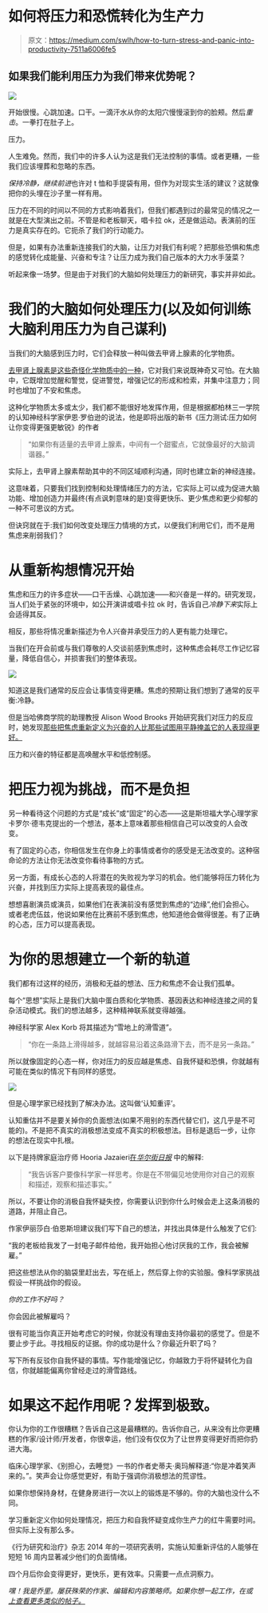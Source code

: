 # 如何将压力和恐慌转化为生产力

> 原文：<https://medium.com/swlh/how-to-turn-stress-and-panic-into-productivity-7511a6006fe5>

## 如果我们能利用压力为我们带来优势呢？

![](img/bc7eb92572730e645c5dfc4c01bdb647.png)

开始很慢。心跳加速。口干。一滴汗水从你的太阳穴慢慢滚到你的脸颊。然后*重击*。一拳打在肚子上。

压力。

人生难免。然而，我们中的许多人认为这是我们无法控制的事情。或者更糟，一些我们应该埋葬和忽略的东西。

*保持冷静，继续前进*也许对 t 恤和手提袋有用，但作为对现实生活的建议？这就像把你的头埋在沙子里一样有用。

压力在不同的时间以不同的方式影响着我们，但我们都遇到过的最常见的情况之一就是在大型演出之前。不管是和老板聊天，唱卡拉 ok，还是做运动。表演前的压力是真实存在的。它扼杀了我们的行动能力。

但是，如果有办法重新连接我们的大脑，让压力对我们有利呢？把那些恐惧和焦虑的感觉转化成能量、兴奋和专注？让压力成为我们自己版本的大力水手菠菜？

听起来像一场梦。但是由于对我们的大脑如何处理压力的新研究，事实并非如此。

# 我们的大脑如何处理压力(以及如何训练大脑利用压力为自己谋利)

当我们的大脑感到压力时，它们会释放一种叫做去甲肾上腺素的化学物质。

[去甲肾上腺素是这些奇怪化学物质中的一种](https://en.wikipedia.org/wiki/Norepinephrine)，它对我们来说既神奇又可怕。在大脑中，它既增加觉醒和警觉，促进警觉，增强记忆的形成和检索，并集中注意力；同时也增加了不安和焦虑。

这种化学物质太多或太少，我们都不能很好地发挥作用，但是根据都柏林三一学院的认知神经科学家伊恩·罗伯逊的说法，他是即将出版的新书《压力测试:压力如何让你变得更强更敏锐》的作者

> “如果你有适量的去甲肾上腺素，中间有一个甜蜜点，它就像最好的大脑调谐器。”

实际上，去甲肾上腺素帮助其中的不同区域顺利沟通，同时也建立新的神经连接。

这意味着，只要我们找到控制和处理情绪压力的方法，它实际上可以成为促进大脑功能、增加创造力并最终(有点讽刺意味的是)变得更快乐、更少焦虑和更少抑郁的一种不可思议的方式。

但诀窍就在于:我们如何改变处理压力情境的方式，以便我们利用它们，而不是用焦虑来削弱我们？

# 从重新构想情况开始

焦虑和压力的许多症状——口干舌燥、心跳加速——和兴奋是一样的。研究发现，当人们处于紧张的环境中，如公开演讲或唱卡拉 ok 时，告诉自己*冷静下来*实际上会适得其反。

相反，那些将情况重新描述为令人兴奋并承受压力的人更有能力处理它。

当我们在开会前或与我们尊敬的人交谈前感到焦虑时，这种焦虑会耗尽工作记忆容量，降低自信心，并损害我们的整体表现。

![](img/112a051a6d9dd4389b86a1c0dceb5aab.png)

知道这是我们通常的反应会让事情变得更糟。焦虑的预期让我们想到了通常的反平衡:冷静。

但是当哈佛商学院的助理教授 Alison Wood Brooks 开始研究我们对压力的反应时，她发现[那些把焦虑重新定义为兴奋的人比那些试图用平静掩盖它的人表现得更好。](https://www.apa.org/pubs/journals/releases/xge-a0035325.pdf)

压力和兴奋的特征都是高唤醒水平和低控制感。

# 把压力视为挑战，而不是负担

另一种看待这个问题的方式是“成长”或“固定”的心态——这是斯坦福大学心理学家卡罗尔·德韦克提出的一个想法，基本上意味着那些相信自己可以改变的人会改变。

有了固定的心态，你相信发生在你身上的事情或者你的感受是无法改变的。这种宿命论的方法让你无法改变你看待事物的方式。

另一方面，有成长心态的人将潜在的失败视为学习的机会。他们能够将压力转化为兴奋，并找到压力实际上提高表现的最佳点。

想想喜剧演员或演员，如果他们在表演前没有感觉到焦虑的“边缘”,他们会担心。或者老虎伍兹，他说如果他在比赛前不感到焦虑，他知道他会做得很差。有了正确的心态，压力可以提高表现。

# 为你的思想建立一个新的轨道

我们都有过这样的经历，消极和无益的想法、压力和焦虑不会让我们孤单。

每个“思想”实际上是我们大脑中蛋白质和化学物质、基因表达和神经连接之间的复杂活动模式。我们的想法越多，这种精神联系就变得越强。

神经科学家 Alex Korb 将其描述为“雪地上的滑雪道”。

> “你在一条路上滑得越多，就越容易沿着这条路滑下去，而不是另一条路。”

所以就像固定的心态一样，你对压力的反应越是焦虑、自我怀疑和恐惧，你就越有可能在类似的情况下有同样的感觉。

![](img/d526fe5afc6352abbfbe0b6e9f743f53.png)

但是心理学家已经找到了解决办法。这叫做‘认知重评’。

认知重估并不是要关掉你的负面想法(如果不用别的东西代替它们，这几乎是不可能的)。不是把不真实的消极想法变成不真实的积极想法。目标是退后一步，让你的想法在现实中扎根。

以下是持牌家庭治疗师 Hooria Jazaieri[在*华尔街日报*](http://www.wsj.com/articles/steps-to-turn-off-the-nagging-self-doubt-in-your-head-1465838679?mod=djem10point) 中的解释:

> “我告诉客户要像科学家一样思考。你是在不带偏见地使用你对自己的观察和描述，观察和描述事实。”

所以，不要让你的消极自我怀疑失控，你需要认识到你什么时候会走上这条消极的道路，并阻止自己。

作家伊丽莎白·伯恩斯坦建议我们写下自己的想法，并找出具体是什么触发了它们:

“我的老板给我发了一封电子邮件给他，我开始担心他讨厌我的工作，我会被解雇。”

把这些想法从你的脑袋里赶出去，写在纸上，然后穿上你的实验服。像科学家挑战假设一样挑战你的假设。

*你的工作不好吗？*

你会因此被解雇吗？

很有可能当你真正开始考虑它的时候，你就没有理由支持你最初的感觉了。但是不要止步于此。寻找相反的证据。你的成功是什么？你最近升职了吗？

写下所有反驳你自我怀疑的事情。写作能增强记忆，你越致力于将怀疑转化为自信，你就越能偏离你曾经走过的滑雪路线。

# 如果这不起作用呢？发挥到极致。

你认为你的工作很糟糕？告诉自己这是最糟糕的。告诉你自己，从来没有比你更糟糕的作家/设计师/开发者，你很幸运，他们没有仅仅为了让世界变得更好而把你扔进大海。

临床心理学家、《别担心，去睡觉》一书的作者史蒂夫·奥玛解释道:“你是冲着笑声来的。”。笑声会让你感觉更好，有助于强调你消极想法的荒谬性。

如果你想保持身材，在健身房进行一次以上的锻炼是不够的。你的大脑也没什么不同。

学习重新定义你如何处理情况，把压力和自我怀疑变成你生产力的红牛需要时间。但实际上没有那么多。

《行为研究和治疗》杂志 2014 年的一项研究表明，实施认知重新评估的人能够在短短 16 周内显著减少他们的负面情绪。

四个月后你会变得更好，更快乐，更有效率。只需要一点点洞察力。

*嘿！我是乔里。屡获殊荣的作家、编辑和内容策略师。如果你想一起工作，在*[](http://blog.rescuetime.com)**或* [*上查看更多类似的帖子。*](http://jorymackay.com/)*